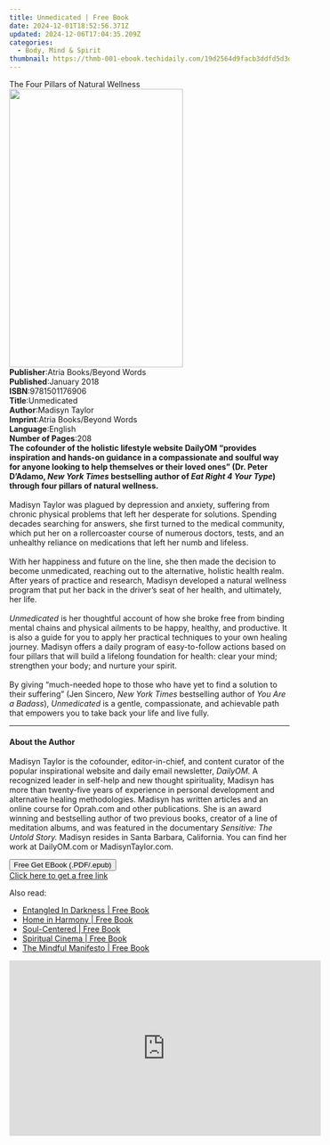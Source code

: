```yaml
---
title: Unmedicated | Free Book
date: 2024-12-01T18:52:56.371Z
updated: 2024-12-06T17:04:35.209Z
categories:
  - Body, Mind & Spirit
thumbnail: https://thmb-001-ebook.techidaily.com/19d2564d9facb3ddfd5d3d43f91d825bc1b4ee3cc308e860511d532d5681a61e.jpg
---
```

<main id="book-container">
  <div class="flex flex-col">
    <div class="book-brief flex-1 py-6 px-4 sm:p-6 md:py-10 md:px-8">
      <!-- brief-->
      <div class="book-brief-main">The Four Pillars of Natural Wellness</div>
    </div>
    <div
      class="book-meta-info flex-1 grid gap-4 col-start-1 col-end-3 row-start-1 sm:mb-6 sm:grid-cols-4 lg:gap-6 lg:col-start-2 lg:row-end-6 lg:row-span-6 lg:mb-0"
    >
      <div
        class="book-meta-info-left place-content-center mt-4 p-4 text-sm leading-6 col-start-2 col-span-2 dark:text-slate-400"
      >
        <img
          class="w-full h-500 object-cover rounded-lg sm:h-255 sm:col-span-2 lg:col-span-full"
          src="https://img-001-ebook.techidaily.com/b00222372c608e059b0fb9802ae82a942d31460540556aa56cc18dc9b850181c.jpg"
          alt=""
          width="312"
          height="500"
        />
      </div>
      <div
        class="book-meta-info-right mt-2 col-start-1 row-start-2 col-span-3 self-center"
      >
        <!-- meta data  -->
        <div class="flex flex-col px-4 md:px-8">
          <div class="flex-1">
            <strong>Publisher</strong>:<span class="px-2"
              >Atria Books/Beyond Words</span
            >
          </div>
          <div class="flex-1">
            <strong>Published</strong>:<span class="px-2">January 2018</span>
          </div>
          <div class="flex-1">
            <strong>ISBN</strong>:<span class="px-2">9781501176906</span>
          </div>
          <div class="flex-1">
            <strong>Title</strong>:<span class="px-2">Unmedicated</span>
          </div>
          <div class="flex-1">
            <strong>Author</strong>:<span class="px-2">Madisyn Taylor</span>
          </div>
          <div class="flex-1">
            <strong>Imprint</strong>:<span class="px-2"
              >Atria Books/Beyond Words</span
            >
          </div>
          <div class="flex-1">
            <strong>Language</strong>:<span class="px-2">English</span>
          </div>
          <div class="flex-1">
            <strong>Number of Pages</strong>:<span class="px-2">208</span>
          </div>
        </div>
      </div>
    </div>
    <div class="book-description flex-1 py-6 px-4 sm:p-6 md:py-10 md:px-8">
      <div class="book-description-main">
        <div accordion-content="" id="description">
          <b>The cofounder of the holistic lifestyle website DailyOM “</b
          ><b
            >provides inspiration and hands-on guidance in a compassionate and
            soulful way for anyone looking to help themselves or their loved
            ones” (Dr. Peter D’Adamo, <i>New York Times </i>bestselling author
            of <i>Eat Right 4 Your Type</i>) </b
          ><b>through four pillars of natural wellness.</b><br /><br />Madisyn
          Taylor was plagued by depression and anxiety, suffering from chronic
          physical problems that left her desperate for solutions. Spending
          decades searching for answers, she first turned to the medical
          community, which put her on a rollercoaster course of numerous
          doctors, tests, and an unhealthy reliance on medications that left her
          numb and lifeless.<br />
          <br />With her happiness and future on the line, she then made the
          decision to become unmedicated, reaching out to the alternative,
          holistic health realm. After years of practice and research, Madisyn
          developed a natural wellness program that put her back in the driver’s
          seat of her health, and ultimately, her life.<br />
          <br /><i>Unmedicated </i>is her thoughtful account of how she broke
          free from binding mental chains and physical ailments to be happy,
          healthy, and productive. It is also a guide for you to apply her
          practical techniques to your own healing journey. Madisyn offers a
          daily program of easy-to-follow actions based on four pillars that
          will build a lifelong foundation for health: clear your mind;
          strengthen your body; and nurture your spirit.<br />
          <br />By giving “much-needed hope to those who have yet to find a
          solution to their suffering” (Jen Sincero,
          <i>New York Times</i> bestselling author of <i>You Are a Badass</i>),
          <i>Unmedicated </i>is a gentle, compassionate, and achievable path
          that empowers you to take back your life and live fully.
        </div>
        <div class="accordion-fader"></div>
      </div>
    </div>
    <div class="book-excerpts flex-1 py-6 px-4 sm:p-6 md:py-10 md:px-8">
      <!-- excerpts-->
      <div class="book-excerpts-main">
        <hr />
        <h4 class="placeholder placeholder-heading">
          <span>About the Author</span>
        </h4>
        <p>
          Madisyn Taylor is the cofounder, editor-in-chief, and content curator
          of the popular inspirational website and daily email newsletter,
          <i>DailyOM. </i>A recognized leader in self-help and new thought
          spirituality, Madisyn has more than twenty-five years of experience in
          personal development and alternative healing methodologies. Madisyn
          has written articles and an online course for Oprah.com and other
          publications. She is an award winning and bestselling author of two
          previous books, creator of a line of meditation albums, and was
          featured in the documentary
          <i>Sensitive: The Untold Story. </i>Madisyn resides in Santa Barbara,
          California. You can find her work at DailyOM.com or MadisynTaylor.com.
        </p>
      </div>
    </div>
    <div
      class="book-about-author flex-1 py-6 px-4 sm:p-6 md:py-10 md:px-8"
    ></div>
    <div class="book-free-get flex-1 py-6 px-4 sm:p-6 md:py-10 md:px-8">
      <button
        id="btn-free-get"
        class="bg-blue-500 hover:bg-blue-700 text-white font-bold py-2 px-4 rounded"
      >
        Free Get EBook (.PDF/.epub)
      </button>
      <div id="countdown-display" class="px-2 text-lg mt-2"></div>
      <a
        id="free-link"
        class="hidden bg-blue-500 hover:bg-blue-700 text-white font-bold py-2 px-4 rounded"
        href="https://www.ebooks.com/en-us/book/95847018/unmedicated/madisyn-taylor/"
        target="_blank"
        >Click here to get a free link</a
      >
    </div>
    <script>
      let countdownTime = 0;
      let countdownInterval = null;
      document
        .getElementById('btn-free-get')
        .addEventListener('click', startCountdown);
      function startCountdown() {
        countdownTime = new Date().getTime() + 60000 * 3;
        countdownInterval = setInterval(updateCountdown, 1000);
        document.getElementById('btn-free-get').disabled = true;
        document
          .getElementById('btn-free-get')
          .classList.add('bg-gray-500', 'cursor-not-allowed');
      }
      function updateCountdown() {
        let currentTime = new Date().getTime();
        let timeLeft = countdownTime - currentTime;
        let secondsLeft = Math.floor(timeLeft / 1000);
        document.getElementById('countdown-display').innerHTML =
          `Remaining time: ${secondsLeft} seconds.`;
        if (secondsLeft <= 0) {
          clearInterval(countdownInterval);
          document.getElementById('btn-free-get').classList.add('hidden');
          document.getElementById('free-link').classList.remove('hidden');
          document.getElementById('countdown-display').innerHTML = '';
        }
      }
    </script>
  </div>
</main>

<ins class="adsbygoogle"
      style="display:block"
      data-ad-client="ca-pub-7571918770474297"
      data-ad-slot="8358498916"
      data-ad-format="auto"
      data-full-width-responsive="true"></ins>
    

<span class="atpl-alsoreadstyle">Also read:</span>
<div><ul>
<li><a href="https://novels-ebooks.techidaily.com/96317597-9781401938963-entangled-in-darkness/"><u>Entangled In Darkness | Free Book</u></a></li>
<li><a href="https://novels-ebooks.techidaily.com/96317607-9781401946975-home-in-harmony/"><u>Home in Harmony | Free Book</u></a></li>
<li><a href="https://novels-ebooks.techidaily.com/96317608-9781401935870-soul-centered/"><u>Soul-Centered | Free Book</u></a></li>
<li><a href="https://novels-ebooks.techidaily.com/96317603-9781401932862-spiritual-cinema/"><u>Spiritual Cinema | Free Book</u></a></li>
<li><a href="https://novels-ebooks.techidaily.com/96317599-9781401935375-the-mindful-manifesto/"><u>The Mindful Manifesto | Free Book</u></a></li>
</ul></div>

<!-- affiliate ads begin -->
<iframe width="560" height="315" src="https://www.youtube.com/embed/GU08CQVsZz0?si=V-SvPfzRsQysMS0e" title="YouTube video player" frameborder="0" allow="accelerometer; autoplay; clipboard-write; encrypted-media; gyroscope; picture-in-picture; web-share" referrerpolicy="strict-origin-when-cross-origin" allowfullscreen></iframe>
<!-- affiliate ads end -->

